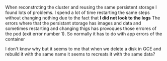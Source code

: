 When reconstrcting the cluster and reusing the same persistent storage I found lots of problems. I spend a lot of time restarting the same steps without changing nothing due to the fact that **I did not look to the logs**
The errors where that the persistant storage has images and data and sometimes restarting and changing thigs has provoques those errores of the pod (exit error number 1). So normally it has to do with app errors of the container

I don't know why but it seems to me that when we delete a disk in GCE and rebuild it with the same name it seems to recreats it with the same data?
